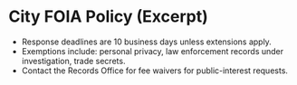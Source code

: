 ﻿# City FOIA Policy (Excerpt)
- Response deadlines are 10 business days unless extensions apply.
- Exemptions include: personal privacy, law enforcement records under investigation, trade secrets.
- Contact the Records Office for fee waivers for public-interest requests.
